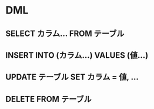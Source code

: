 # DML

## SELECT カラム... FROM テーブル

## INSERT INTO (カラム...) VALUES (値...)

## UPDATE テーブル SET カラム = 値, ...

## DELETE FROM テーブル